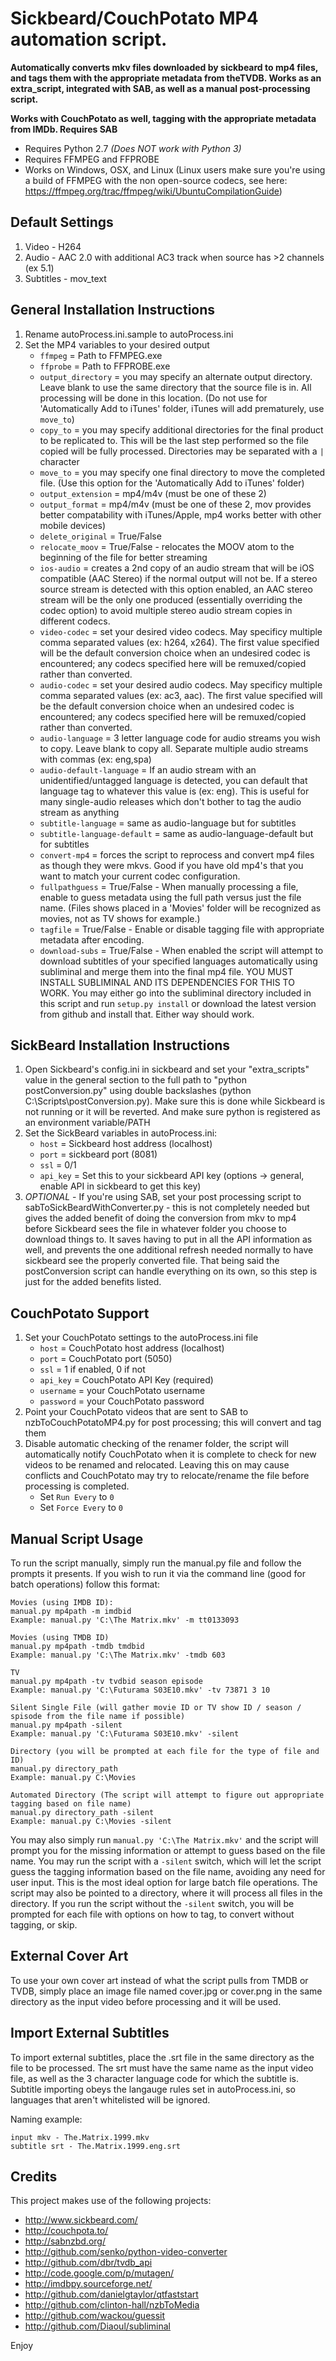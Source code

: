 Sickbeard/CouchPotato MP4 automation script.
==============

**Automatically converts mkv files downloaded by sickbeard to mp4 files, and tags them with the appropriate metadata from theTVDB. Works as an extra_script, integrated with SAB, as well as a manual post-processing script.**

**Works with CouchPotato as well, tagging with the appropriate metadata from IMDb. Requires SAB**

- Requires Python 2.7 *(Does NOT work with Python 3)*
- Requires FFMPEG and FFPROBE
- Works on Windows, OSX, and Linux (Linux users make sure you're using a build of FFMPEG with the non open-source codecs, see here: https://ffmpeg.org/trac/ffmpeg/wiki/UbuntuCompilationGuide)

Default Settings
--------------
1. Video - H264
2. Audio - AAC 2.0 with additional AC3 track when source has >2 channels (ex 5.1)
3. Subtitles - mov_text

General Installation Instructions
--------------
1. Rename autoProcess.ini.sample to autoProcess.ini
2. Set the MP4 variables to your desired output
    - `ffmpeg` = Path to FFMPEG.exe
    - `ffprobe` = Path to FFPROBE.exe
    - `output_directory` = you may specify an alternate output directory. Leave blank to use the same directory that the source file is in. All processing will be done in this location. (Do not use for 'Automatically Add to iTunes' folder, iTunes will add prematurely, use `move_to`)
    - `copy_to` = you may specify additional directories for the final product to be replicated to. This will be the last step performed so the file copied will be fully processed. Directories may be separated with a `|` character
    - `move_to` = you may specify one final directory to move the completed file. (Use this option for the 'Automatically Add to iTunes' folder)
    - `output_extension` = mp4/m4v (must be one of these 2)
    - `output_format` = mp4/m4v (must be one of these 2, mov provides better compatability with iTunes/Apple, mp4 works better with other mobile devices)
    - `delete_original` = True/False
    - `relocate_moov` = True/False - relocates the MOOV atom to the beginning of the file for better streaming
    - `ios-audio` = creates a 2nd copy of an audio stream that will be iOS compatible (AAC Stereo) if the normal output will not be. If a stereo source stream is detected with this option enabled, an AAC stereo stream will be the only one produced (essentially overriding the codec option) to avoid multiple stereo audio stream copies in different codecs.
    - `video-codec` = set your desired video codecs. May specificy multiple comma separated values (ex: h264, x264). The first value specified will be the default conversion choice when an undesired codec is encountered; any codecs specified here will be remuxed/copied rather than converted. 
    - `audio-codec` = set your desired audio codecs. May specificy multiple comma separated values (ex: ac3, aac). The first value specified will be the default conversion choice when an undesired codec is encountered; any codecs specified here will be remuxed/copied rather than converted. 
    - `audio-language` = 3 letter language code for audio streams you wish to copy. Leave blank to copy all. Separate multiple audio streams with commas (ex: eng,spa)
    - `audio-default-language` = If an audio stream with an unidentified/untagged language is detected, you can default that language tag to whatever this value is (ex: eng). This is useful for many single-audio releases which don't bother to tag the audio stream as anything
    - `subtitle-language` = same as audio-language but for subtitles
    - `subtitle-language-default` = same as audio-language-default but for subtitles
    - `convert-mp4` = forces the script to reprocess and convert mp4 files as though they were mkvs. Good if you have old mp4's that you want to match your current codec configuration.
    - `fullpathguess` = True/False - When manually processing a file, enable to guess metadata using the full path versus just the file name. (Files shows placed in a 'Movies' folder will be recognized as movies, not as TV shows for example.)
    - `tagfile` = True/False - Enable or disable tagging file with appropriate metadata after encoding.
    - `download-subs` = True/False - When enabled the script will attempt to download subtitles of your specified languages automatically using subliminal and merge them into the final mp4 file. YOU MUST INSTALL SUBLIMINAL AND ITS DEPENDENCIES FOR THIS TO WORK. You may either go into the subliminal directory included in this script and run `setup.py install` or download the latest version from github and install that. Either way should work.

SickBeard Installation Instructions
--------------
1. Open Sickbeard's config.ini in sickbeard and set your "extra_scripts" value in the general section to the full path to "python postConversion.py" using double backslashes (python C:\\Scripts\\postConversion.py). Make sure this is done while Sickbeard is not running or it will be reverted. And make sure python is registered as an environment variable/PATH
2. Set the SickBeard variables in autoProcess.ini:
    - `host` = Sickbeard host address (localhost)
    - `port` = sickbeard port (8081)
    - `ssl` = 0/1
    - `api_key` = Set this to your sickbeard API key (options -> general, enable API in sickbeard to get this key)
3. *OPTIONAL* - If you're using SAB, set your post processing script to sabToSickBeardWithConverter.py - this is not completely needed but gives the added benefit of doing the conversion from mkv to mp4 before Sickbeard sees the file in whatever folder you choose to download things to. It saves having to put in all the API information as well, and prevents the one additional refresh needed normally to have sickbeard see the properly converted file. That being said the postConversion script can handle everything on its own, so this step is just for the added benefits listed.

CouchPotato Support
--------------
1. Set your CouchPotato settings to the autoProcess.ini file
    - `host` = CouchPotato host address (localhost)
    - `port` = CouchPotato port (5050)
    - `ssl` = 1 if enabled, 0 if not
    - `api_key` = CouchPotato API Key (required)
    - `username` = your CouchPotato username
    - `password` = your CouchPotato password
2. Point your CouchPotato videos that are sent to SAB to nzbToCouchPotatoMP4.py for post processing; this will convert and tag them
3. Disable automatic checking of the renamer folder, the script will automatically notify CouchPotato when it is complete to check for new videos to be renamed and relocated. Leaving this on may cause conflicts and CouchPotato may try to relocate/rename the file before processing is completed.
    - Set `Run Every` to `0`
    - Set `Force Every` to `0`

Manual Script Usage
--------------
To run the script manually, simply run the manual.py file and follow the prompts it presents.
If you wish to run it via the command line (good for batch operations) follow this format:

```
Movies (using IMDB ID):
manual.py mp4path -m imdbid
Example: manual.py 'C:\The Matrix.mkv' -m tt0133093

Movies (using TMDB ID)
manual.py mp4path -tmdb tmdbid
Example: manual.py 'C:\The Matrix.mkv' -tmdb 603

TV
manual.py mp4path -tv tvdbid season episode
Example: manual.py 'C:\Futurama S03E10.mkv' -tv 73871‎ 3 10

Silent Single File (will gather movie ID or TV show ID / season / spisode from the file name if possible)
manual.py mp4path -silent
Example: manual.py 'C:\Futurama S03E10.mkv' -silent

Directory (you will be prompted at each file for the type of file and ID)
manual.py directory_path
Example: manual.py C:\Movies

Automated Directory (The script will attempt to figure out appropriate tagging based on file name)
manual.py directory_path -silent
Example: manual.py C:\Movies -silent
```
You may also simply run `manual.py 'C:\The Matrix.mkv'` and the script will prompt you for the missing information or attempt to guess based on the file name.
You may run the script with a `-silent` switch, which will let the script guess the tagging information based on the file name, avoiding any need for user input. This is the most ideal option for large batch file operations.
The script may also be pointed to a directory, where it will process all files in the directory. If you run the script without the `-silent` switch, you will be prompted for each file with options on how to tag, to convert without tagging, or skip.

External Cover Art
--------------
To use your own cover art instead of what the script pulls from TMDB or TVDB, simply place an image file named cover.jpg or cover.png in the same directory as the input video before processing and it will be used.

Import External Subtitles
--------------
To import external subtitles, place the .srt file in the same directory as the file to be processed. The srt must have the same name as the input video file, as well as the 3 character language code for which the subtitle is. Subtitle importing obeys the langauge rules set in autoProcess.ini, so languages that aren't whitelisted will be ignored.

Naming example:
```
input mkv - The.Matrix.1999.mkv
subtitle srt - The.Matrix.1999.eng.srt
```

Credits
--------------
This project makes use of the following projects:
- http://www.sickbeard.com/
- http://couchpota.to/
- http://sabnzbd.org/
- http://github.com/senko/python-video-converter
- http://github.com/dbr/tvdb_api
- http://code.google.com/p/mutagen/
- http://imdbpy.sourceforge.net/
- http://github.com/danielgtaylor/qtfaststart
- http://github.com/clinton-hall/nzbToMedia
- http://github.com/wackou/guessit
- http://github.com/Diaoul/subliminal

Enjoy
